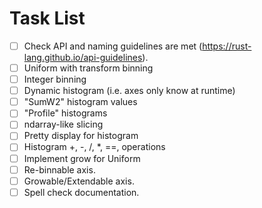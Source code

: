 # Task List

- [ ] Check API and naming guidelines are met (https://rust-lang.github.io/api-guidelines).
- [ ] Uniform with transform binning
- [ ] Integer binning
- [ ] Dynamic histogram (i.e. axes only know at runtime)
- [ ] "SumW2" histogram values
- [ ] "Profile" histograms
- [ ] ndarray-like slicing
- [ ] Pretty display for histogram
- [ ] Histogram +, -, /, *, ==, operations 
- [ ] Implement grow for Uniform
- [ ] Re-binnable axis.
- [ ] Growable/Extendable axis.
- [ ] Spell check documentation.